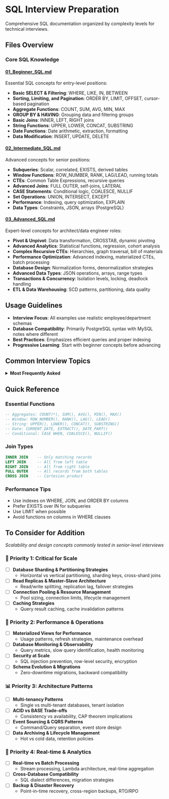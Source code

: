 # SQL Interview Preparation

Comprehensive SQL documentation organized by complexity levels for technical interviews.

## Files Overview

### Core SQL Knowledge

#### [01_Beginner_SQL.md](01_Beginner_SQL.md)
Essential SQL concepts for entry-level positions:
- **Basic SELECT & Filtering**: WHERE, LIKE, IN, BETWEEN
- **Sorting, Limiting, and Pagination**: ORDER BY, LIMIT, OFFSET, cursor-based pagination
- **Aggregate Functions**: COUNT, SUM, AVG, MIN, MAX
- **GROUP BY & HAVING**: Grouping data and filtering groups
- **Basic Joins**: INNER, LEFT, RIGHT joins
- **String Functions**: UPPER, LOWER, CONCAT, SUBSTRING
- **Date Functions**: Date arithmetic, extraction, formatting
- **Data Modification**: INSERT, UPDATE, DELETE

#### [02_Intermediate_SQL.md](02_Intermediate_SQL.md)
Advanced concepts for senior positions:
- **Subqueries**: Scalar, correlated, EXISTS, derived tables
- **Window Functions**: ROW_NUMBER, RANK, LAG/LEAD, running totals
- **CTEs**: Common Table Expressions, recursive queries
- **Advanced Joins**: FULL OUTER, self-joins, LATERAL
- **CASE Statements**: Conditional logic, COALESCE, NULLIF
- **Set Operations**: UNION, INTERSECT, EXCEPT
- **Performance**: Indexing, query optimization, EXPLAIN
- **Data Types**: Constraints, JSON, arrays (PostgreSQL)

#### [03_Advanced_SQL.md](03_Advanced_SQL.md)
Expert-level concepts for architect/data engineer roles:
- **Pivot & Unpivot**: Data transformation, CROSSTAB, dynamic pivoting
- **Advanced Analytics**: Statistical functions, regression, cohort analysis
- **Complex Recursive CTEs**: Hierarchies, graph traversal, bill of materials
- **Performance Optimization**: Advanced indexing, materialized CTEs, batch processing
- **Database Design**: Normalization forms, denormalization strategies
- **Advanced Data Types**: JSON operations, arrays, range types
- **Transactions & Concurrency**: Isolation levels, locking, deadlock handling
- **ETL & Data Warehousing**: SCD patterns, partitioning, data quality

## Usage Guidelines

- **Interview Focus**: All examples use realistic employee/department schemas
- **Database Compatibility**: Primarily PostgreSQL syntax with MySQL notes where different
- **Best Practices**: Emphasizes efficient queries and proper indexing
- **Progressive Learning**: Start with beginner concepts before advancing

## Common Interview Topics

<details>
<summary><strong>Most Frequently Asked</strong></summary>

1. **Joins** - Understanding different join types and when to use them
2. **Subqueries vs CTEs** - When to use each approach
3. **Window Functions** - Ranking, running totals, lag/lead operations
4. **GROUP BY vs Window Functions** - Choosing the right approach
5. **Performance Optimization** - Index usage, query plan analysis
6. **Data Manipulation** - INSERT, UPDATE, DELETE operations
7. **Aggregate Functions** - COUNT, SUM, AVG with GROUP BY
8. **String Operations** - Pattern matching, text manipulation

</details>

## Quick Reference

### Essential Functions
```sql
-- Aggregates: COUNT(*), SUM(), AVG(), MIN(), MAX()
-- Window: ROW_NUMBER(), RANK(), LAG(), LEAD()
-- String: UPPER(), LOWER(), CONCAT(), SUBSTRING()
-- Date: CURRENT_DATE, EXTRACT(), DATE_PART()
-- Conditional: CASE WHEN, COALESCE(), NULLIF()
```

### Join Types
```sql
INNER JOIN    -- Only matching records
LEFT JOIN     -- All from left table
RIGHT JOIN    -- All from right table  
FULL OUTER    -- All records from both tables
CROSS JOIN    -- Cartesian product
```

### Performance Tips
- Use indexes on WHERE, JOIN, and ORDER BY columns
- Prefer EXISTS over IN for subqueries
- Use LIMIT when possible
- Avoid functions on columns in WHERE clauses

## To Consider for Addition

*Scalability and design concepts commonly tested in senior-level interviews*

### 🚨 Priority 1: Critical for Scale
- [ ] **Database Sharding & Partitioning Strategies**
  - Horizontal vs vertical partitioning, sharding keys, cross-shard joins
- [ ] **Read Replicas & Master-Slave Architecture** 
  - Read/write splitting, replication lag, failover strategies
- [ ] **Connection Pooling & Resource Management**
  - Pool sizing, connection limits, lifecycle management
- [ ] **Caching Strategies**
  - Query result caching, cache invalidation patterns

### 🔧 Priority 2: Performance & Operations  
- [ ] **Materialized Views for Performance**
  - Usage patterns, refresh strategies, maintenance overhead
- [ ] **Database Monitoring & Observability**
  - Query metrics, slow query identification, health monitoring
- [ ] **Security at Scale**
  - SQL injection prevention, row-level security, encryption
- [ ] **Schema Evolution & Migrations**
  - Zero-downtime migrations, backward compatibility

### 📊 Priority 3: Architecture Patterns
- [ ] **Multi-tenancy Patterns**
  - Single vs multi-tenant databases, tenant isolation
- [ ] **ACID vs BASE Trade-offs**
  - Consistency vs availability, CAP theorem implications  
- [ ] **Event Sourcing & CQRS Patterns**
  - Command/Query separation, event store design
- [ ] **Data Archiving & Lifecycle Management**
  - Hot vs cold data, retention policies

### 🔄 Priority 4: Real-time & Analytics
- [ ] **Real-time vs Batch Processing**
  - Stream processing, Lambda architecture, real-time aggregation
- [ ] **Cross-Database Compatibility**
  - SQL dialect differences, migration strategies
- [ ] **Backup & Disaster Recovery**
  - Point-in-time recovery, cross-region backups, RTO/RPO